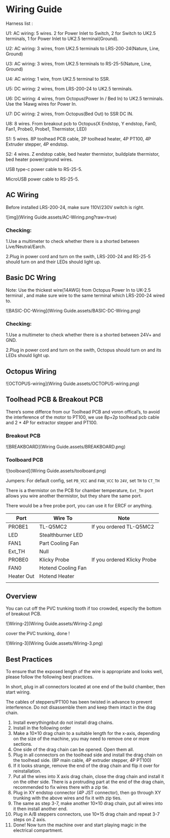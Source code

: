 # Wiring Guide

Harness list :

U1: AC wiring: 5 wires. 2 for Power Inlet to Switch, 2 for Switch to UK2.5 terminals, 1 for Power Inlet to UK2.5 terminal(Ground).

U2: AC wiring: 3 wires, from UK2.5 terminals to LRS-200-24(Nature, Line, Ground)

U3: AC wiring: 3 wires, from UK2.5 terminals to RS-25-5(Nature, Line, Ground)

U4: AC wiring: 1 wire, from UK2.5 terminal to SSR.

U5: DC wiring: 2 wires, from LRS-200-24 to UK2.5 terminals.

U6: DC wiring: 4 wires, from Octopus(Power In / Bed In) to UK2.5 terminals. Use the 14awg wires for Power In.

U7: DC wiring: 2 wires, from Octopus(Bed Out) to SSR DC IN.

U8: 8 wires. From breakout pcb to Octopus(X Endstop, Y endstop, Fan0, Fan1, Probe0, Probe1, Thermistor, LED)

S1: 5 wires. 8P toolhead PCB cable, 2P toolhead heater, 4P PT100, 4P Extruder stepper, 4P endstop.

S2: 4 wires. Z endstop cable, bed heater thermistor, buildplate thermistor, bed heater power/ground wires.

USB type-c power cable to RS-25-5.

MicroUSB power cable to RS-25-5.

## AC Wiring

Before installed LRS-200-24, make sure 110V/230V switch is right.

![img](Wiring Guide.assets/AC-Wiring.png?raw=true)

### Checking:

1.Use a multimeter to check whether there is a shorted between Live/Neutral/Earch.

2.Plug in power cord and turn on the swith, LRS-200-24 and RS-25-5 should turn on and their LEDs should light up.

## Basic DC Wring

Note: Use the thickest wire(14AWG) from Octopus Power In to UK-2.5 terminal , and make sure wire to the same terminal which LRS-200-24 wired to.

![BASIC-DC-Wiring](Wiring Guide.assets/BASIC-DC-Wiring.png)

### Checking:

1.Use a multimeter to check whether there is a shorted between 24V+ and GND.

2.Plug in power cord and turn on the swith, Octopus should turn on and its LEDs should light up.

## Octopus Wiring

![OCTOPUS-wiring](Wiring Guide.assets/OCTOPUS-wiring.png)

## Toolhead PCB & Breakout PCB

There’s some differce from our Toolhead PCB and voron offical’s, to avoid the interference of the motor to PT100, we use 8p+2p toolhead pcb cable and 2 * 4P for extractor stepper and PT100.

### Breakout PCB

![BREAKBOARD](Wiring Guide.assets/BREAKBOARD.png)

### Toolboard PCB

![toolboard](Wiring Guide.assets/toolboard.png)

Jumpers: For default config, set `PB_VCC` and `FAN_VCC` to `24V`, set `TH` to `CT_TH`

There is a thermistor on the PCB for chamber temperature, `Ext_TH` port allows you wire another thermistor, but they share the same port.

There would be a free probe port, you can use it for ERCF or anything.

| Port       | Wire To            | Note                        |
| ---------- | ------------------ | --------------------------- |
| PROBE1     | TL-Q5MC2           | If you ordered TL-Q5MC2     |
| LED        | Stealthburner LED  |                             |
| FAN1       | Part Cooling Fan   |                             |
| Ext_TH     | Null               |                             |
| PROBE0     | Klicky Probe       | If you ordered Klicky Probe |
| FAN0       | Hotend Cooling Fan |                             |
| Heater Out | Hotend Heater      |                             |
|            |                    |                             |

## Overview

You can cut off the PVC trunking tooth if too crowded, especlly the bottom of breakout PCB.

![Wiring-2](Wiring Guide.assets/Wiring-2.png)

cover the PVC trunking, done !

![Wiring-3](Wiring Guide.assets/Wiring-3.png)

## Best Practices

To ensure that the exposed length of the wire is appropriate and looks well, please follow the following best practices.

In short, plug in all connectors located at one end of the build chamber, then start wiring.

The cables of steppers/PT100 has been twisted in advance to prevent interference. Do not disassemble them and keep them intact in the drag chain.

1. Install everythingnbut do not install drag chains.
2. Install in the following order
3. Make a 10×10 drag chain to a suitable length for the x-axis, depending on the size of the machine, you may need to remove one or more sections.
4. One side of the drag chain can be opened. Open them all.
5. Plug in all connectors on the toolhead side and install the drag chain on the toolhead side. (8P main cable, 4P extruder stepper, 4P PT100)
6. If it looks strange, remove the end of the drag chain and flip it over for reinstallation.
7. Put all the wires into X axis drag chain, close the drag chain and install it on the other side. There is a protruding part at the end of the drag chain, recommended to fix wires there with a zip tie.
8. Plug in XY endstop connector (4P JST connector), then go through XY trunking with the above wires and fix it with zip ties.
9. The same as step 3-7, make another 10×10 drag chain, put all wires into it then install another end.
10. Plug in A/B steppers connectors, use 10×15 drag chain and repeat 3-7 steps on Z axis.
11. Done! Now turn the machine over and start playing magic in the electrical compartment.